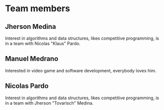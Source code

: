 # Team members
## Jherson Medina
Interest in algorithms and data structures, likes competitive programming, is in a team with Nicolas "Klaus" Pardo.
## Manuel Medrano
Interested in video game and software development, everybody loves him. 
## Nicolas Pardo
Interest in algorithms and data structures, likes competitive programming, is in a team with Jherson "Tovarisch" Medina.


